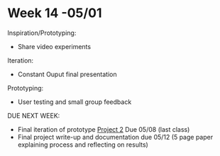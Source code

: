 # Week 14 -05/01

Inspiration/Prototyping:
* Share video experiments

Iteration:
* Constant Ouput final presentation 

Prototyping:
* User testing and small group feedback 


DUE NEXT WEEK:
* Final iteration of prototype [Project 2](city_as_site.md) Due 05/08 (last class)
* Final project write-up and documentation due 05/12 (5 page paper explaining process and reflecting on results)

